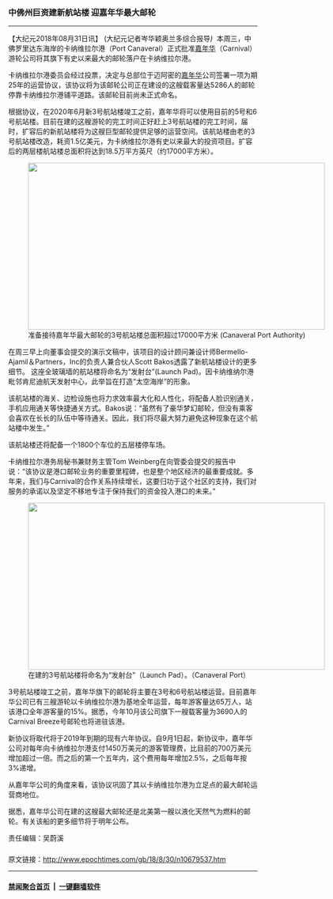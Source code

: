 ### 中佛州巨资建新航站楼 迎嘉年华最大邮轮
------------------------

<p>【大纪元2018年08月31日讯】 (大纪元记者岑华颖奥兰多综合报导<em>)</em>  本周三，中佛罗里达东海岸的卡纳维拉尔港（Port Canaveral）正式批准<a href="http://www.epochtimes.com/gb/tag/%E5%98%89%E5%B9%B4%E5%8D%8E.html">嘉年华</a>（Carnival）游轮公司将其旗下有史以来最大的邮轮落户在卡纳维拉尔港。</p>
<p>卡纳维拉尔港委员会经过投票，决定与总部位于迈阿密的<a href="http://www.epochtimes.com/gb/tag/%E5%98%89%E5%B9%B4%E5%8D%8E.html">嘉年华</a>公司签署一项为期25年的运营协议，该协议将为该邮轮公司正在建设的这艘载客量达5286人的邮轮停靠卡纳维拉尔港铺平道路。该邮轮目前尚未正式命名。</p>
<p>根据协议，在2020年6月新3号航站楼竣工之前，嘉年华将可以使用目前的5号和6号航站楼。目前在建的这艘游轮的完工时间正好赶上3号航站楼的完工时间，届时，扩容后的新航站楼将为这艘巨型邮轮提供足够的运营空间。该航站楼由老的3号航站楼改造，耗资1.5亿美元，为卡纳维拉尔港有史以来最大的投资项目。扩容后的两层楼航站楼总面积将达到18.5万平方英尺（约17000平方米）。</p>
<figure id="attachment_10679575" style="width: 600px" class="wp-caption aligncenter"><a href="http://i.epochtimes.com/assets/uploads/2018/08/20180829-photo-2.jpg"><img class="size-large wp-image-10679575" src="http://i.epochtimes.com/assets/uploads/2018/08/20180829-photo-2-600x338.jpg" alt="" width="600" height="338" /></a><figcaption class="wp-caption-text">准备接待嘉年华最大邮轮的3号航站楼总面积超过17000平方米 (Canaveral Port Authority)</figcaption></figure>
<p>在周三早上向董事会提交的演示文稿中，该项目的设计顾问兼设计师Bermello-Ajamil＆Partners，Inc的负责人兼合伙人Scott Bakos透露了新航站楼设计的更多细节。 这座全玻璃墙的航站楼将命名为“发射台”(Launch Pad)。因卡纳维纳尔港毗邻肯尼迪航天发射中心，此举旨在打造“太空海岸”的形象。</p>
<p>该航站楼的海关、边检设施也将力求效率最大化和人性化，将配备人脸识别通关，手机应用通关等快捷通关方式。Bakos说：“虽然有了豪华梦幻邮轮，但没有乘客会喜欢在长长的队伍中等待通关。因此，我们将尽最大努力避免这种现象在这个航站楼中发生。”</p>
<p>该航站楼还将配备一个1800个车位的五层楼停车场。</p>
<p>卡纳维拉尔港务局秘书兼财务主管Tom Weinberg在向管委会提交的报告中说：“该协议是港口邮轮业务的重要里程碑，也是整个地区经济的最重要成就。多年来，我们与Carnival的合作关系持续增长，这要归功于这个社区的支持，我们对服务的承诺以及坚定不移地专注于保持我们的资金投入港口的未来。”</p>
<figure id="attachment_10679576" style="width: 600px" class="wp-caption aligncenter"><a href="http://i.epochtimes.com/assets/uploads/2018/08/20180829-photo-3.jpg"><img class="size-large wp-image-10679576" src="http://i.epochtimes.com/assets/uploads/2018/08/20180829-photo-3-600x338.jpg" alt="" width="600" height="338" /></a><figcaption class="wp-caption-text">在建的3号航站楼将命名为“发射台”（Launch Pad）。（Canaveral Port）</figcaption></figure>
<p>3号航站楼竣工之前，嘉年华旗下的邮轮将主要在3号和6号航站楼运营。目前嘉年华公司已有三艘游轮以卡纳维拉尔港为基地全年运营，每年游客量达65万人，站该港口全年游客量的15%。据悉，今年10月该公司旗下一艘载客量为3690人的Carnival Breeze号邮轮也将进驻该港。</p>
<p>新协议将取代将于2019年到期的现有六年协议。自9月1日起，新协议中，嘉年华公司对每年向卡纳维拉尔港支付1450万美元的游客管理费，比目前的700万美元增加超过一倍。而之后的第一个五年内，这个费用每年增加2.5%，之后每年按3%递增。</p>
<p>从嘉年华公司的角度来看，该协议巩固了其以卡纳维拉尔港为立足点的最大邮轮运营商地位。</p>
<p>据悉，嘉年华公司在建的这艘最大邮轮还是北美第一艘以液化天然气为燃料的邮轮。有关该船的更多细节将于明年公布。</p>
<p>责任编辑：吴蔚溪</p>
<h3></h3>

原文链接：http://www.epochtimes.com/gb/18/8/30/n10679537.htm


------------------------
#### [禁闻聚合首页](https://github.com/gfw-breaker/banned-news/blob/master/README.md) &nbsp;|&nbsp;  [一键翻墙软件](https://github.com/gfw-breaker/nogfw/blob/master/README.md)